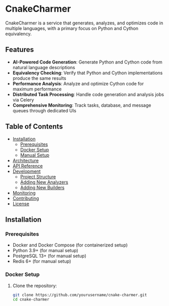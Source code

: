 # CnakeCharmer

CnakeCharmer is a service that generates, analyzes, and optimizes code in multiple languages, with a primary focus on Python and Cython equivalency.

## Features

- **AI-Powered Code Generation**: Generate Python and Cython code from natural language descriptions
- **Equivalency Checking**: Verify that Python and Cython implementations produce the same results
- **Performance Analysis**: Analyze and optimize Cython code for maximum performance
- **Distributed Task Processing**: Handle code generation and analysis jobs via Celery
- **Comprehensive Monitoring**: Track tasks, database, and message queues through dedicated UIs

## Table of Contents

- [Installation](#installation)
  - [Prerequisites](#prerequisites)
  - [Docker Setup](#docker-setup)
  - [Manual Setup](#manual-setup)
- [Architecture](#architecture)
- [API Reference](#api-reference)
- [Development](#development)
  - [Project Structure](#project-structure)
  - [Adding New Analyzers](#adding-new-analyzers)
  - [Adding New Builders](#adding-new-builders)
- [Monitoring](#monitoring)
- [Contributing](#contributing)
- [License](#license)

## Installation

### Prerequisites

- Docker and Docker Compose (for containerized setup)
- Python 3.9+ (for manual setup)
- PostgreSQL 13+ (for manual setup)
- Redis 6+ (for manual setup)

### Docker Setup

1. Clone the repository:
   ```bash
   git clone https://github.com/yourusername/cnake-charmer.git
   cd cnake-charmer